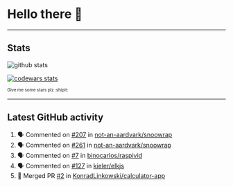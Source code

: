 # Hello there 👋

---

## Stats
![github stats][github stats]

[![codewars stats][codewars stats]][codewars url]

<sub><sub>Give me some stars plz :shipit:</sub></sub>

---

## Latest GitHub activity
<!--START_SECTION:activity-->
1. 🗣 Commented on [#207](https://github.com/not-an-aardvark/snoowrap/issues/207) in [not-an-aardvark/snoowrap](https://github.com/not-an-aardvark/snoowrap)
2. 🗣 Commented on [#261](https://github.com/not-an-aardvark/snoowrap/issues/261) in [not-an-aardvark/snoowrap](https://github.com/not-an-aardvark/snoowrap)
3. 🗣 Commented on [#7](https://github.com/binocarlos/raspivid/issues/7) in [binocarlos/raspivid](https://github.com/binocarlos/raspivid)
4. 🗣 Commented on [#127](https://github.com/kieler/elkjs/issues/127) in [kieler/elkjs](https://github.com/kieler/elkjs)
5. 🎉 Merged PR [#2](https://github.com/KonradLinkowski/calculator-app/pull/2) in [KonradLinkowski/calculator-app](https://github.com/KonradLinkowski/calculator-app)
<!--END_SECTION:activity-->

[github stats]: https://github-readme-stats.vercel.app/api?username=KonradLinkowski&hide_title=true&show_icons=true&include_all_commits=true&count_private=true&disable_animations=true&theme=dark&hide_rank=true
[codewars stats]: https://codewars.com/users/KonradLinkowski/badges/large
[codewars url]: https://codewars.com/users/KonradLinkowski
